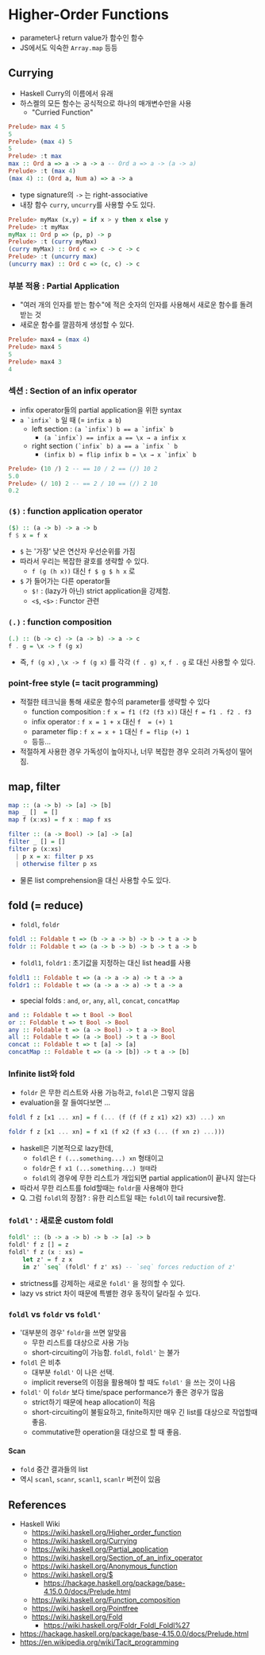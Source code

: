 # Higher-Order Functions
- parameter나 return value가 함수인 함수
- JS에서도 익숙한 `Array.map` 등등

## Currying
- Haskell Curry의 이름에서 유래
- 하스켈의 모든 함수는 공식적으로 하나의 매개변수만을 사용
    - "Curried Function"
```haskell
Prelude> max 4 5
5
Prelude> (max 4) 5
5
Prelude> :t max
max :: Ord a => a -> a -> a -- Ord a => a -> (a -> a)
Prelude> :t (max 4)
(max 4) :: (Ord a, Num a) => a -> a
```
- type signature의 `->` 는 right-associative
- 내장 함수 `curry`, `uncurry`를 사용할 수도 있다.
```haskell
Prelude> myMax (x,y) = if x > y then x else y
Prelude> :t myMax
myMax :: Ord p => (p, p) -> p
Prelude> :t (curry myMax)
(curry myMax) :: Ord c => c -> c -> c
Prelude> :t (uncurry max)
(uncurry max) :: Ord c => (c, c) -> c
```

### 부분 적용 : Partial Application
- "여러 개의 인자를 받는 함수"에 적은 숫자의 인자를 사용해서 새로운 함수를 돌려받는 것
- 새로운 함수를 깔끔하게 생성할 수 있다.
```haskell
Prelude> max4 = (max 4)
Prelude> max4 5
5
Prelude> max4 3
4
```

### 섹션 : Section of an infix operator
- infix operator들의 partial application을 위한 syntax
- ``a `infix` b`` 일 때 (= `infix a b`)
    - left section : ``(a `infix`) b == a `infix` b``
        - ``(a `infix`) == infix a == \x → a infix x``
    - right section ``(`infix` b) a == a `infix ` b``
        - ``(infix b) = flip infix b = \x → x `infix` b``

```haskell
Prelude> (10 /) 2 -- == 10 / 2 == (/) 10 2
5.0
Prelude> (/ 10) 2 -- == 2 / 10 == (/) 2 10
0.2
```


### `($)` : function application operator
```haskell
($) :: (a -> b) -> a -> b
f $ x = f x
```
- `$` 는 '가장' 낮은 연산자 우선순위를 가짐
- 따라서 우리는 복잡한 괄호를 생략할 수 있다.
    - `f (g (h x))` 대신 `f $ g $ h x` 로
- `$` 가 들어가는 다른 operator들
    - `$!` : (lazy가 아닌) strict application을 강제함.
    - `<$`, `<$>` : Functor 관련

### `(.)` : function composition
```haskell
(.) :: (b -> c) -> (a -> b) -> a -> c
f . g = \x -> f (g x)
```
- 즉, `f (g x)` , `\x -> f (g x)` 를 각각 `(f . g) x`, `f . g` 로 대신 사용할 수 있다.

### point-free style (= tacit programming)
- 적절한 테크닉을 통해 새로운 함수의 parameter를 생략할 수 있다
    - function composition : `f x = f1 (f2 (f3 x))` 대신 `f = f1 . f2 . f3`
    - infix operator : `f x = 1 + x` 대신 `f  = (+) 1`
    - parameter flip : `f x = x + 1` 대신 `f = flip (+) 1`
    - 등등...
- 적절하게 사용한 경우 가독성이 높아지나, 너무 복잡한 경우 오히려 가독성이 떨어짐.

## map, filter
```haskell
map :: (a -> b) -> [a] -> [b]
map _ []  = []
map f (x:xs) = f x : map f xs

filter :: (a -> Bool) -> [a] -> [a]
filter _ [] = []
filter p (x:xs)
  | p x = x: filter p xs
  | otherwise filter p xs
```
- 물론 list comprehension을 대신 사용할 수도 있다.

## fold (= reduce)
- `foldl`, `foldr`
```haskell
foldl :: Foldable t => (b -> a -> b) -> b -> t a -> b
foldr :: Foldable t => (a -> b -> b) -> b -> t a -> b
```
- `foldl1`, `foldr1` : 초기값을 지정하는 대신 list head를 사용
```haskell
foldl1 :: Foldable t => (a -> a -> a) -> t a -> a
foldr1 :: Foldable t => (a -> a -> a) -> t a -> a
```
- special folds : `and`, `or`, `any`, `all`, `concat`, `concatMap`
```haskell
and :: Foldable t => t Bool -> Bool
or :: Foldable t => t Bool -> Bool
any :: Foldable t => (a -> Bool) -> t a -> Bool
all :: Foldable t => (a -> Bool) -> t a -> Bool
concat :: Foldable t => t [a] -> [a]
concatMap :: Foldable t => (a -> [b]) -> t a -> [b]
```

### Infinite list와 fold
- `foldr` 은 무한 리스트와 사용 가능하고, `foldl`은 그렇지 않음
- evaluation을 잘 들여다보면 ...
```haskell
foldl f z [x1 ... xn] = f (... (f (f (f z x1) x2) x3) ...) xn

foldr f z [x1 ... xn] = f x1 (f x2 (f x3 (... (f xn z) ...)))
```
- haskell은 기본적으로 lazy한데,
    - `foldl`은 `f (...something...) xn` 형태이고
    - `foldr`은 `f x1 (...something...) 형태`라
    - `foldl`의 경우에 무한 리스트가 개입되면 partial application이 끝나지 않는다
- 따라서 무한 리스트를 fold할때는 `foldr`을 사용해야 한다
- Q. 그럼 `foldl`의 장점? : 유한 리스트일 때는 `foldl`이 tail recursive함.

### `foldl'` : 새로운 custom foldl
```haskell
foldl' :: (b -> a -> b) -> b -> [a] -> b
foldl' f z [] = z
foldl' f z (x : xs) =
    let z' = f z x
    in z' `seq` (foldl' f z' xs) -- `seq` forces reduction of z'
```
- strictness를 강제하는 새로운 `foldl'` 을 정의할 수 있다.
- lazy vs strict 차이 때문에 특별한 경우 동작이 달라질 수 있다.

### `foldl` vs `foldr` vs `foldl'`
- '대부분의 경우' `foldr`을 쓰면 알맞음
    - 무한 리스트를 대상으로 사용 가능
    - short-circuiting이 가능함. `foldl`, `foldl'` 는 불가
- `foldl` 은 비추
    - 대부분 `foldl'` 이 나은 선택.
    - implicit reverse의 이점을 활용해야 할 때도 `foldl'` 을 쓰는 것이 나음
- `foldl'` 이 `foldr` 보다 time/space performance가 좋은 경우가 많음
    - strict하기 때문에 heap allocation이 적음
    - short-circuiting이 불필요하고, finite하지만 매우 긴 list를 대상으로 작업할때 좋음.
    - commutative한 operation을 대상으로 할 때 좋음.

#### Scan
- `fold` 중간 결과들의 list
- 역시 `scanl`, `scanr`, `scanl1`, `scanlr` 버전이 있음

## References
- Haskell Wiki
  - https://wiki.haskell.org/Higher_order_function
  - https://wiki.haskell.org/Currying
  - https://wiki.haskell.org/Partial_application
  - https://wiki.haskell.org/Section_of_an_infix_operator
  - https://wiki.haskell.org/Anonymous_function
  - https://wiki.haskell.org/$
      - https://hackage.haskell.org/package/base-4.15.0.0/docs/Prelude.html
  - https://wiki.haskell.org/Function_composition
  - https://wiki.haskell.org/Pointfree
  - https://wiki.haskell.org/Fold
    - https://wiki.haskell.org/Foldr_Foldl_Foldl%27
- https://hackage.haskell.org/package/base-4.15.0.0/docs/Prelude.html
- https://en.wikipedia.org/wiki/Tacit_programming